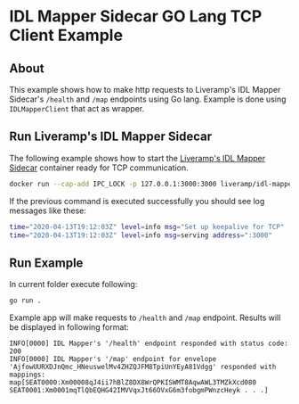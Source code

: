 # IDL Mapper Sidecar GO Lang TCP Client Example


## About

This example shows how to make http requests to Liveramp's IDL Mapper Sidecar's `/health` and `/map` endpoints using Go lang. Example is done using `IDLMapperClient` that act as wrapper.

## Run Liveramp's IDL Mapper Sidecar

The following example shows how to start the [Liveramp's IDL Mapper Sidecar](https://sidecar.readme.io) container ready for TCP communication.

```bash
docker run --cap-add IPC_LOCK -p 127.0.0.1:3000:3000 liveramp/idl-mapper:latest-dev -listen tcp://:3000 -certificate " " [other args]
```

If the previous command is executed successfully you should see log messages like these:

```bash
time="2020-04-13T19:12:03Z" level=info msg="Set up keepalive for TCP"
time="2020-04-13T19:12:03Z" level=info msg=serving address=":3000"
```

## Run Example

In current folder execute following:

```bash
go run .
```

Example app will make requests to `/health` and `/map` endpoint. Results will be displayed in following format:

```
INFO[0000] IDL Mapper's '/health' endpoint responded with status code: 200 
INFO[0000] IDL Mapper's '/map' endpoint for envelope 'AjfowUURXDJnQmc_HNeuswelMv4ZHZQJFM8TpiUnYEyA81Vdgg' responded with mappings: map[SEAT0000:Xm00008qJ4ii7hBlZ8DX8WrQPKISWMT8AqwAWL3TMZkXcd080 SEAT0001:Xm0001mqTlQbEQHG42IMVVqxJt66OVxG6m3fobgmPWnzcHeyk . . .]
```